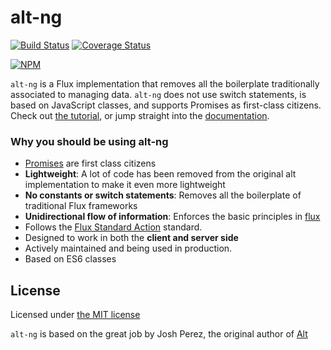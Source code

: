 # alt-ng

[![Build Status](https://secure.travis-ci.org/koliseoapi/alt-ng.svg?branch=master)](http://travis-ci.org/koliseoapi/alt-ng)
[![Coverage Status](https://img.shields.io/coveralls/koliseoapi/alt-ng.svg?style=flat)](https://coveralls.io/r/koliseoapi/alt-ng)

[![NPM](https://nodei.co/npm/alt-ng.png?downloads=true)](https://nodei.co/npm/alt-ng/)

`alt-ng` is a Flux implementation that removes all the boilerplate traditionally associated to managing data. `alt-ng` does not use
switch statements, is based on JavaScript classes, and supports Promises as first-class citizens. Check out
[the tutorial](http://alt-ng.js.org/tutorial/), or jump straight into the [documentation](http://alt-ng.koliseo.com/doc/).

### Why you should be using alt-ng

* [Promises](http://alt-ng.koliseo.com/tutorial/promises) are first class citizens
* **Lightweight**: A lot of code has been removed from the original alt implementation to make it even more lightweight
* **No constants or switch statements**: Removes all the boilerplate of traditional Flux frameworks
* **Unidirectional flow of information**: Enforces the basic principles in [flux](http://facebook.github.io/flux/docs/overview.html)
* Follows the [Flux Standard Action](https://github.com/acdlite/flux-standard-action/) standard.
* Designed to work in both the **client and server side**
* Actively maintained and being used in production.
* Based on ES6 classes

## License

Licensed under [the MIT license](https://github.com/koliseoapi/alt-ng/blob/master/LICENSE)

`alt-ng` is based on the great job by Josh Perez, the original author of [Alt](https://github.com/goatslacker/alt)
